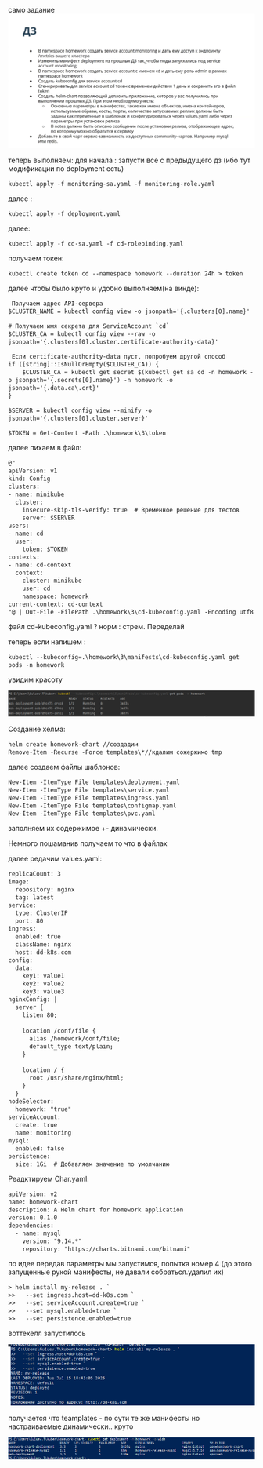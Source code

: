 само задание ![dz.png](resources%2Fdz.png)

теперь выполняем:
для начала : запусти все с предыдущего дз (ибо тут модификации по deployment есть)

``` 
kubectl apply -f monitoring-sa.yaml -f monitoring-role.yaml  
```

далее :
```
kubectl apply -f deployment.yaml
```

далее:

```
kubectl apply -f cd-sa.yaml -f cd-rolebinding.yaml
```
получаем токен:

```
kubectl create token cd --namespace homework --duration 24h > token
```

далее чтобы было круто и удобно выполняем(на винде):
```
 Получаем адрес API-сервера
$CLUSTER_NAME = kubectl config view -o jsonpath='{.clusters[0].name}'
```

```
# Получаем имя секрета для ServiceAccount `cd`
$CLUSTER_CA = kubectl config view --raw -o jsonpath='{.clusters[0].cluster.certificate-authority-data}'
```

```
 Если certificate-authority-data пуст, попробуем другой способ
if ([string]::IsNullOrEmpty($CLUSTER_CA)) {
    $CLUSTER_CA = kubectl get secret $(kubectl get sa cd -n homework -o jsonpath='{.secrets[0].name}') -n homework -o jsonpath='{.data.ca\.crt}'
}
```

```
$SERVER = kubectl config view --minify -o jsonpath='{.clusters[0].cluster.server}'
```
```
$TOKEN = Get-Content -Path .\homework\3\token

```

далее пихаем в файл:
```
@"
apiVersion: v1
kind: Config
clusters:
- name: minikube
  cluster:
    insecure-skip-tls-verify: true  # Временное решение для тестов
    server: $SERVER
users:
- name: cd
  user:
    token: $TOKEN
contexts:
- name: cd-context
  context:
    cluster: minikube
    user: cd
    namespace: homework
current-context: cd-context
"@ | Out-File -FilePath .\homework\3\cd-kubeconfig.yaml -Encoding utf8
```
файл cd-kubeconfig.yaml ? норм : стрем. Переделай

теперь если напишем :
```
kubectl --kubeconfig=.\homework\3\manifests\cd-kubeconfig.yaml get pods -n homework

```
увидим красоту 

![img_1.png](resources%2Fimg_1.png)

Создание хелма:
```
helm create homework-chart //создадим
Remove-Item -Recurse -Force templates\*//кдалим сожержимо tmp

```
далее создаем файлы шаблонов:
```
New-Item -ItemType File templates\deployment.yaml
New-Item -ItemType File templates\service.yaml
New-Item -ItemType File templates\ingress.yaml
New-Item -ItemType File templates\configmap.yaml
New-Item -ItemType File templates\pvc.yaml
```

заполняем их содержимое +- динамически.

Немного пошаманив получаем то что в файлах

далее редачим values.yaml:
```
replicaCount: 3
image:
  repository: nginx
  tag: latest
service:
  type: ClusterIP
  port: 80
ingress:
  enabled: true
  className: nginx
  host: dd-k8s.com
config:
  data:
    key1: value1
    key2: value2
    key3: value3
nginxConfig: |
  server {
    listen 80;
  
    location /conf/file {
      alias /homework/conf/file;
      default_type text/plain;
    }

    location / {
      root /usr/share/nginx/html;
    }
  }
nodeSelector:
  homework: "true"
serviceAccount:
  create: true
  name: monitoring
mysql:
  enabled: false
persistence:
  size: 1Gi  # Добавляем значение по умолчанию
```

Реадктируем Char.yaml:
```
apiVersion: v2
name: homework-chart
description: A Helm chart for homework application
version: 0.1.0
dependencies:
  - name: mysql
    version: "9.14.*"
    repository: "https://charts.bitnami.com/bitnami"
```
по идее передав параметры мы запустимся, попытка номер 4 (до этого запущенные рукой манифесты, не давали собраться.удалил их)

```
> helm install my-release . `
>>   --set ingress.host=dd-k8s.com `
>>   --set serviceAccount.create=true `
>>   --set mysql.enabled=true `
>>   --set persistence.enabled=true

```
воттехелл запустилось

![img.png](resources/img.png)

получается что teamplates - по сути те же манифесты но настраиваемые динамически.. круто

![img.png](resources/img__.png)